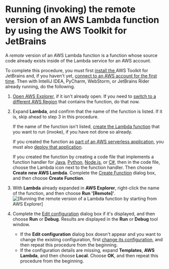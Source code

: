 # Running \(invoking\) the remote version of an AWS Lambda function by using the AWS Toolkit for JetBrains<a name="lambda-remote"></a>

A *remote* version of an AWS Lambda function is a function whose source code already exists inside of the Lambda service for an AWS account\.

To complete this procedure, you must first [install the ](key-tasks.md#key-tasks-install)AWS Toolkit for JetBrains and, if you haven't yet, [connect to an AWS account for the first time](key-tasks.md#key-tasks-first-connect)\. Then with IntelliJ IDEA, PyCharm, WebStorm, or JetBrains Rider already running, do the following\.

1. [Open AWS Explorer](key-tasks.md#key-tasks-open-explorer), if it isn't already open\. If you need to [switch to a different AWS Region](key-tasks.md#key-tasks-switch-region) that contains the function, do that now\.

1. Expand **Lambda**, and confirm that the name of the function is listed\. If it is, skip ahead to step 3 in this procedure\.

   If the name of the function isn't listed, [create the Lambda function](key-tasks.md#key-tasks-lambda-create) that you want to run \(invoke\), if you have not done so already\. 

   If you created the function as [part of an AWS serverless application](key-tasks.md#key-tasks-lambda-create-app), you must also [deploy that application](key-tasks.md#key-tasks-sam-deploy)\.

   If you created the function by creating a code file that implements a function handler for [Java](https://docs.aws.amazon.com/lambda/latest/dg/java-programming-model-handler-types.html), [Python](https://docs.aws.amazon.com/lambda/latest/dg/python-programming-model-handler-types.html), [Node\.js](https://docs.aws.amazon.com/lambda/latest/dg/nodejs-prog-model-handler.html), or [C\#](https://docs.aws.amazon.com/lambda/latest/dg/dotnet-programming-model-handler-types.html), then in the code file, choose the Lambda icon next to the function handler\. Then choose **Create new AWS Lambda**\. Complete the [Create Function](create-function-dialog.md) dialog box, and then choose **Create Function**\.

1. With **Lambda** already expanded in **AWS Explorer**, right\-click the name of the function, and then choose **Run '\[Remote\]'**\.  
![\[Running the remote version of a Lambda function by starting from AWS Explorer\]](http://docs.aws.amazon.com/toolkit-for-jetbrains/latest/userguide/)

1. Complete the [Edit configuration](edit-configuration-dialog.md) dialog box if it's displayed, and then choose **Run** or **Debug**\. Results are displayed in the **Run** or **Debug** tool window\.
   + If the **Edit configuration** dialog box doesn't appear and you want to change the existing configuration, first [change its configuration](key-tasks.md#key-tasks-lambda-update), and then repeat this procedure from the beginning\. 
   + If the configuration details are missing, expand **Templates**, **AWS Lambda**, and then choose **Local**\. Choose **OK**, and then repeat this procedure from the beginning\. 